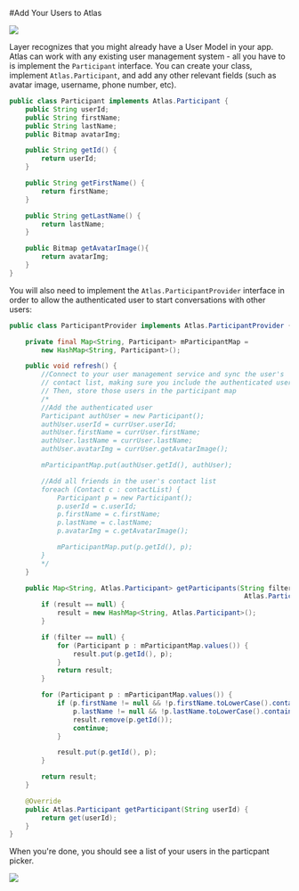 #Add Your Users to Atlas

![](atlas-android-participants.png)

Layer recognizes that you might already have a User Model in your app.  Atlas can work with any existing user management system - all you have to is implement the `Participant` interface. You can create your class, implement `Atlas.Participant`, and add any other relevant fields (such as avatar image, username, phone number, etc).

```java
public class Participant implements Atlas.Participant {
    public String userId;
    public String firstName;
    public String lastName;
    public Bitmap avatarImg;

    public String getId() {
        return userId;
    }

    public String getFirstName() {
        return firstName;
    }

    public String getLastName() {
        return lastName;
    }

    public Bitmap getAvatarImage(){
        return avatarImg;
    }
}
```

You will also need to implement the `Atlas.ParticipantProvider` interface in order to allow the authenticated user to start conversations with other users:

```java
public class ParticipantProvider implements Atlas.ParticipantProvider {

    private final Map<String, Participant> mParticipantMap = 
        new HashMap<String, Participant>();

    public void refresh() {
        //Connect to your user management service and sync the user's 
        // contact list, making sure you include the authenticated user. 
        // Then, store those users in the participant map
        /*
        //Add the authenticated user
        Participant authUser = new Participant();
        authUser.userId = currUser.userId;
        authUser.firstName = currUser.firstName;
        authUser.lastName = currUser.lastName;
        authUser.avatarImg = currUser.getAvatarImage();

        mParticipantMap.put(authUser.getId(), authUser);

        //Add all friends in the user's contact list
        foreach (Contact c : contactList) {
            Participant p = new Participant();
            p.userId = c.userId;
            p.firstName = c.firstName;
            p.lastName = c.lastName;
            p.avatarImg = c.getAvatarImage();

            mParticipantMap.put(p.getId(), p);
        }
        */
    }

    public Map<String, Atlas.Participant> getParticipants(String filter, Map<String, 
                                                           Atlas.Participant> result) {
        if (result == null) {
            result = new HashMap<String, Atlas.Participant>();
        }

        if (filter == null) {
            for (Participant p : mParticipantMap.values()) {
                result.put(p.getId(), p);
            }
            return result;
        }

        for (Participant p : mParticipantMap.values()) {
            if (p.firstName != null && !p.firstName.toLowerCase().contains(filter) && 
                p.lastName != null && !p.lastName.toLowerCase().contains(filter)) {
                result.remove(p.getId());
                continue;
            }

            result.put(p.getId(), p);
        }

        return result;
    }

    @Override
    public Atlas.Participant getParticipant(String userId) {
        return get(userId);
    }
}
```

When you're done, you should see a list of your users in the particpant picker.

![](atlas-android-contactlist.png)